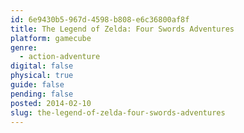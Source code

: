 ```yaml
---
id: 6e9430b5-967d-4598-b808-e6c36800af8f
title: The Legend of Zelda: Four Swords Adventures
platform: gamecube
genre:
  - action-adventure
digital: false
physical: true
guide: false
pending: false
posted: 2014-02-10
slug: the-legend-of-zelda-four-swords-adventures
---
```

